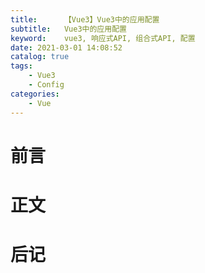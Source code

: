 ```yaml
---
title:      【Vue3】Vue3中的应用配置
subtitle:   Vue3中的应用配置
keyword:    vue3, 响应式API, 组合式API, 配置
date: 2021-03-01 14:08:52
catalog: true
tags:
    - Vue3
    - Config
categories: 
    - Vue
---
```



# 前言

# 正文

# 后记
